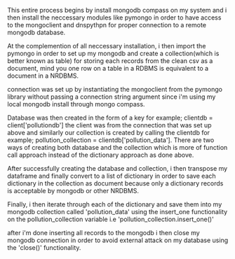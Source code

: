 This entire process begins by install mongodb compass on my system and i then install the neccessary modules like pymongo in order to have access to the mongoclient and dnspythpn for proper connection to a remote mongodb database.

At the complemention of all neccessary installation, i then import the pymongo in order to set up my mongodb and create a collection(which is better known as table) for storing each records from the clean csv as a document, mind you one row on a table in a RDBMS is equivalent to a document in a NRDBMS.

connection was set up by instantiating the mongoclient from the pymongo library without passing a connection string argument since i'm using my local mongodb install through mongo compass.

Database was then created in the form of a key for example; clientdb = client['pollutiondb']
the client was from the connection that was set up above and similarly our collection is created by calling the clientdb for example; pollution_collection = clientdb['pollution_data']. There are two ways of creating both database and the collection which is more of function call approach instead of the dictionary approach as done above.

After successfully creating the database and collection, i then transpose my dataframe and finally convert to a list of dictionary in order to save each dictionary in the collection as document because only a dictionary records is acceptable by mongodb or other NRDBMS.

Finally, i then iterate through each of the dictionary and save them into my mongodb collection called 'pollution_data' using the insert_one functionality on the pollution_collection variable 
i.e 'pollution_collection.insert_one()'

after  i'm done inserting all records to the mongodb i then close my mongodb connection in order to avoid external attack on my database using the 'close()' functionality.